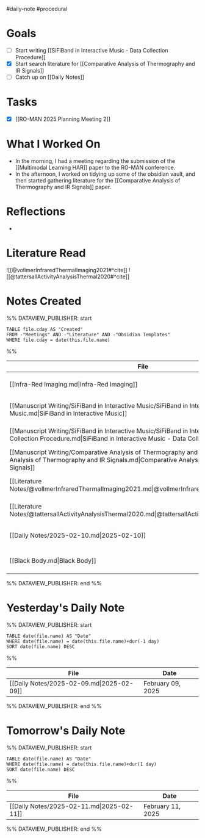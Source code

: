 #daily-note #procedural 

# Goals

- [ ] Start writing [[SiFiBand in Interactive Music - Data Collection Procedure]]
- [x] Start search literature for [[Comparative Analysis of Thermography and IR Signals]]
- [ ] Catch up on [[Daily Notes]]

# Tasks

- [x] [[RO-MAN 2025 Planning Meeting 2]]

# What I Worked On

- In the morning, I had a meeting regarding the submission of the [[Multimodal Learning HAR]] paper to the RO-MAN conference.
- In the afternoon, I worked on tidying up some of the obsidian vault, and then started gathering literature for the [[Comparative Analysis of Thermography and IR Signals]] paper.

# Reflections

- 

# Literature Read

![[@vollmerInfraredThermalImaging2021#^cite]]
![[@tattersallActivityAnalysisThermal2020#^cite]]

# Notes Created


%% DATAVIEW_PUBLISHER: start
```dataview
TABLE file.cday AS "Created"
FROM -"Meetings" AND -"Literature" AND -"Obsidian Templates"
WHERE file.cday = date(this.file.name)
```
%%

| File                                                                                                                                                                                   | Created           |
| -------------------------------------------------------------------------------------------------------------------------------------------------------------------------------------- | ----------------- |
| [[Infra-Red Imaging.md\|Infra-Red Imaging]]                                                                                                                                            | February 10, 2025 |
| [[Manuscript Writing/SiFiBand in Interactive Music/SiFiBand in Interactive Music.md\|SiFiBand in Interactive Music]]                                                                   | February 10, 2025 |
| [[Manuscript Writing/SiFiBand in Interactive Music/SiFiBand in Interactive Music - Data Collection Procedure.md\|SiFiBand in Interactive Music - Data Collection Procedure]]           | February 10, 2025 |
| [[Manuscript Writing/Comparative Analysis of Thermography and IR Signals/Comparative Analysis of Thermography and IR Signals.md\|Comparative Analysis of Thermography and IR Signals]] | February 10, 2025 |
| [[Literature Notes/@vollmerInfraredThermalImaging2021.md\|@vollmerInfraredThermalImaging2021]]                                                                                         | February 10, 2025 |
| [[Literature Notes/@tattersallActivityAnalysisThermal2020.md\|@tattersallActivityAnalysisThermal2020]]                                                                                 | February 10, 2025 |
| [[Daily Notes/2025-02-10.md\|2025-02-10]]                                                                                                                                              | February 10, 2025 |
| [[Black Body.md\|Black Body]]                                                                                                                                                          | February 10, 2025 |

%% DATAVIEW_PUBLISHER: end %%

# Yesterday's Daily Note

%% DATAVIEW_PUBLISHER: start
```dataview
TABLE date(file.name) AS "Date"
WHERE date(file.name) = date(this.file.name)+dur(-1 day)
SORT date(file.name) DESC
```
%%

| File                                      | Date              |
| ----------------------------------------- | ----------------- |
| [[Daily Notes/2025-02-09.md\|2025-02-09]] | February 09, 2025 |

%% DATAVIEW_PUBLISHER: end %%
# Tomorrow's Daily Note

%% DATAVIEW_PUBLISHER: start
```dataview
TABLE date(file.name) AS "Date"
WHERE date(file.name) = date(this.file.name)+dur(1 day)
SORT date(file.name) DESC
```
%%

| File                                      | Date              |
| ----------------------------------------- | ----------------- |
| [[Daily Notes/2025-02-11.md\|2025-02-11]] | February 11, 2025 |

%% DATAVIEW_PUBLISHER: end %%



